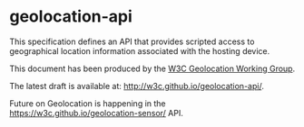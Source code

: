 # geolocation-api
<p>This specification defines an API that provides scripted access to geographical location information associated with the hosting device.</p>
<p>This document has been produced by the <a href="http://www.w3.org/2008/geolocation/">W3C Geolocation Working Group</a>.</p>
<p>The latest draft is available at: <a href="http://w3c.github.io/geolocation-api/">http://w3c.github.io/geolocation-api/</a>.</p>

<p>Future on Geolocation is happening in the <a href='https://w3c.github.io/geolocation-sensor/'>https://w3c.github.io/geolocation-sensor/</a> API.</p>

